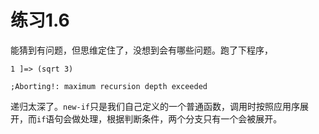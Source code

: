 练习1.6
=========
能猜到有问题，但思维定住了，没想到会有哪些问题。跑了下程序，

    1 ]=> (sqrt 3)

    ;Aborting!: maximum recursion depth exceeded

递归太深了。`new-if`只是我们自己定义的一个普通函数，调用时按照应用序展开，而`if`语句会做处理，根据判断条件，两个分支只有一个会被展开。
